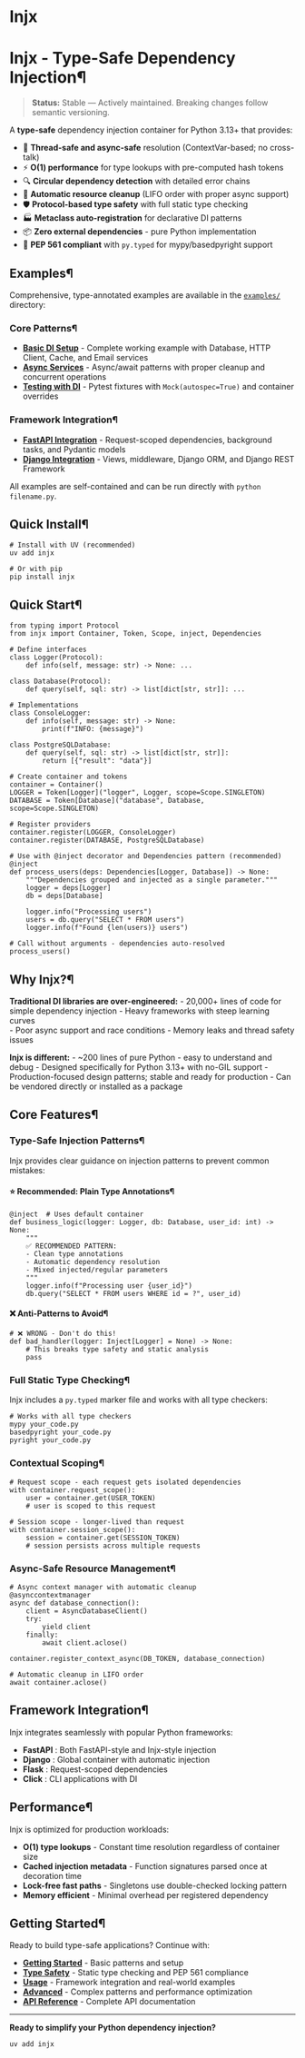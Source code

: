 # Injx

[ ](https://github.com/QriusGlobal/injx/edit/master/docs/index.md "Edit this page")

# Injx - Type-Safe Dependency Injection¶

> **Status:** Stable — Actively maintained. Breaking changes follow semantic versioning.

A **type-safe** dependency injection container for Python 3.13+ that provides:

  * 🚀 **Thread-safe and async-safe** resolution (ContextVar-based; no cross-talk)
  * ⚡ **O(1) performance** for type lookups with pre-computed hash tokens
  * 🔍 **Circular dependency detection** with detailed error chains
  * 🧹 **Automatic resource cleanup** (LIFO order with proper async support)
  * 🛡️ **Protocol-based type safety** with full static type checking
  * 🏭 **Metaclass auto-registration** for declarative DI patterns
  * 📦 **Zero external dependencies** \- pure Python implementation
  * 🎯 **PEP 561 compliant** with `py.typed` for mypy/basedpyright support

## Examples¶

Comprehensive, type-annotated examples are available in the [`examples/`](examples/) directory:

### Core Patterns¶

  * [**Basic DI Setup**](examples/basic_example.py) \- Complete working example with Database, HTTP Client, Cache, and Email services
  * [**Async Services**](examples/async_example.py) \- Async/await patterns with proper cleanup and concurrent operations
  * [**Testing with DI**](examples/testing_example.py) \- Pytest fixtures with `Mock(autospec=True)` and container overrides

### Framework Integration¶

  * [**FastAPI Integration**](examples/fastapi_integration.py) \- Request-scoped dependencies, background tasks, and Pydantic models
  * [**Django Integration**](examples/django_integration.py) \- Views, middleware, Django ORM, and Django REST Framework

All examples are self-contained and can be run directly with `python filename.py`.

## Quick Install¶
    
    
    # Install with UV (recommended)
    uv add injx
    
    # Or with pip
    pip install injx
    

## Quick Start¶
    
    
    from typing import Protocol
    from injx import Container, Token, Scope, inject, Dependencies
    
    # Define interfaces
    class Logger(Protocol):
        def info(self, message: str) -> None: ...
    
    class Database(Protocol):
        def query(self, sql: str) -> list[dict[str, str]]: ...
    
    # Implementations
    class ConsoleLogger:
        def info(self, message: str) -> None:
            print(f"INFO: {message}")
    
    class PostgreSQLDatabase:
        def query(self, sql: str) -> list[dict[str, str]]:
            return [{"result": "data"}]
    
    # Create container and tokens
    container = Container()
    LOGGER = Token[Logger]("logger", Logger, scope=Scope.SINGLETON)
    DATABASE = Token[Database]("database", Database, scope=Scope.SINGLETON)
    
    # Register providers
    container.register(LOGGER, ConsoleLogger)
    container.register(DATABASE, PostgreSQLDatabase)
    
    # Use with @inject decorator and Dependencies pattern (recommended)
    @inject
    def process_users(deps: Dependencies[Logger, Database]) -> None:
        """Dependencies grouped and injected as a single parameter."""
        logger = deps[Logger]
        db = deps[Database]
    
        logger.info("Processing users")
        users = db.query("SELECT * FROM users")
        logger.info(f"Found {len(users)} users")
    
    # Call without arguments - dependencies auto-resolved
    process_users()
    

## Why Injx?¶

**Traditional DI libraries are over-engineered:** \- 20,000+ lines of code for simple dependency injection \- Heavy frameworks with steep learning curves  
\- Poor async support and race conditions \- Memory leaks and thread safety issues

**Injx is different:** \- ~200 lines of pure Python - easy to understand and debug \- Designed specifically for Python 3.13+ with no-GIL support \- Production-focused design patterns; stable and ready for production \- Can be vendored directly or installed as a package

## Core Features¶

### Type-Safe Injection Patterns¶

Injx provides clear guidance on injection patterns to prevent common mistakes:

#### ⭐ Recommended: Plain Type Annotations¶
    
    
    @inject  # Uses default container
    def business_logic(logger: Logger, db: Database, user_id: int) -> None:
        """
        ✅ RECOMMENDED PATTERN:
        - Clean type annotations 
        - Automatic dependency resolution
        - Mixed injected/regular parameters
        """
        logger.info(f"Processing user {user_id}")
        db.query("SELECT * FROM users WHERE id = ?", user_id)
    

#### ❌ Anti-Patterns to Avoid¶
    
    
    # ❌ WRONG - Don't do this!
    def bad_handler(logger: Inject[Logger] = None) -> None:
        # This breaks type safety and static analysis
        pass
    

### Full Static Type Checking¶

Injx includes a `py.typed` marker file and works with all type checkers:
    
    
    # Works with all type checkers
    mypy your_code.py
    basedpyright your_code.py
    pyright your_code.py
    

### Contextual Scoping¶
    
    
    # Request scope - each request gets isolated dependencies
    with container.request_scope():
        user = container.get(USER_TOKEN)
        # user is scoped to this request
    
    # Session scope - longer-lived than request
    with container.session_scope():
        session = container.get(SESSION_TOKEN)
        # session persists across multiple requests
    

### Async-Safe Resource Management¶
    
    
    # Async context manager with automatic cleanup
    @asynccontextmanager
    async def database_connection():
        client = AsyncDatabaseClient()
        try:
            yield client
        finally:
            await client.aclose()
    
    container.register_context_async(DB_TOKEN, database_connection)
    
    # Automatic cleanup in LIFO order
    await container.aclose()
    

## Framework Integration¶

Injx integrates seamlessly with popular Python frameworks:

  * **FastAPI** : Both FastAPI-style and Injx-style injection
  * **Django** : Global container with automatic injection
  * **Flask** : Request-scoped dependencies
  * **Click** : CLI applications with DI

## Performance¶

Injx is optimized for production workloads:

  * **O(1) type lookups** \- Constant time resolution regardless of container size
  * **Cached injection metadata** \- Function signatures parsed once at decoration time 
  * **Lock-free fast paths** \- Singletons use double-checked locking pattern
  * **Memory efficient** \- Minimal overhead per registered dependency

## Getting Started¶

Ready to build type-safe applications? Continue with:

  * **[Getting Started](getting-started/)** \- Basic patterns and setup
  * **[Type Safety](type-safety/)** \- Static type checking and PEP 561 compliance
  * **[Usage](usage/)** \- Framework integration and real-world examples
  * **[Advanced](advanced/)** \- Complex patterns and performance optimization
  * **[API Reference](api/)** \- Complete API documentation

* * *

**Ready to simplify your Python dependency injection?**
    
    
    uv add injx